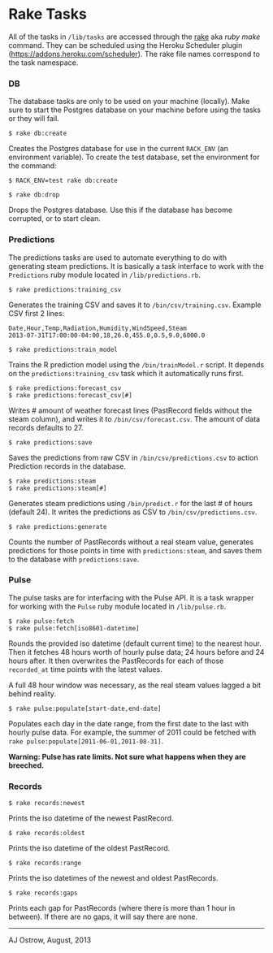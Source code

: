 # Rake Tasks

All of the tasks in `/lib/tasks` are accessed through the [rake](http://rake.rubyforge.org/) aka *ruby make* command. They can be scheduled using the Heroku Scheduler plugin (https://addons.heroku.com/scheduler). The rake file names correspond to the task namespace.

### DB

The database tasks are only to be used on your machine (locally). Make sure to start the Postgres database on your machine before using the tasks or they will fail. 

```
$ rake db:create
```

Creates the Postgres database for use in the current `RACK_ENV` (an environment variable). To create the test database, set the environment for the command:

```
$ RACK_ENV=test rake db:create
```

```
$ rake db:drop
```

Drops the Postgres database. Use this if the database has become corrupted, or to start clean. 

### Predictions

The predictions tasks are used to automate everything to do with generating steam predictions. It is basically a task interface to work with the `Predictions` ruby module located in `/lib/predictions.rb`.

```
$ rake predictions:training_csv
```

Generates the training CSV and saves it to `/bin/csv/training.csv`. Example CSV first 2 lines:

```csv
Date,Hour,Temp,Radiation,Humidity,WindSpeed,Steam
2013-07-31T17:00:00-04:00,18,26.0,455.0,0.5,9.0,6000.0
```

```
$ rake predictions:train_model
```

Trains the R prediction model using the `/bin/trainModel.r` script. It depends on the `predictions:training_csv` task which it automatically runs first. 

```
$ rake predictions:forecast_csv
$ rake predictions:forecast_csv[#]
```

Writes # amount of weather forecast lines (PastRecord fields without the steam column), and writes it to `/bin/csv/forecast.csv`. The amount of data records defaults to 27. 

```
$ rake predictions:save
```

Saves the predictions from raw CSV in `/bin/csv/predictions.csv` to action Prediction records in the database.

```
$ rake predictions:steam
$ rake predictions:steam[#]
```

Generates steam predictions using `/bin/predict.r` for the last # of hours (default 24). It writes the predictions as CSV to `/bin/csv/predictions.csv`. 

```
$ rake predictions:generate
```

Counts the number of PastRecords without a real steam value, generates predictions for those points in time with `predictions:steam`, and saves them to the database with `predictions:save`.

### Pulse

The pulse tasks are for interfacing with the Pulse API. It is a task wrapper for working with the `Pulse` ruby module located in `/lib/pulse.rb`. 

```
$ rake pulse:fetch
$ rake pulse:fetch[iso8601-datetime]
```

Rounds the provided iso datetime (default current time) to the nearest hour. Then it fetches 48 hours worth of hourly pulse data; 24 hours before and 24 hours after. It then overwrites the PastRecords for each of those `recorded_at` time points with the latest values. 

A full 48 hour window was necessary, as the real steam values lagged a bit behind reality. 

```
$ rake pulse:populate[start-date,end-date]
```

Populates each day in the date range, from the first date to the last with hourly pulse data. For example, the summer of 2011 could be fetched with `rake pulse:populate[2011-06-01,2011-08-31]`. 

**Warning: Pulse has rate limits. Not sure what happens when they are breeched.**

### Records

```
$ rake records:newest
```

Prints the iso datetime of the newest PastRecord.

```
$ rake records:oldest
```

Prints the iso datetime of the oldest PastRecord.

```
$ rake records:range
```

Prints the iso datetimes of the newest and oldest PastRecords.

```
$ rake records:gaps
```

Prints each gap for PastRecords (where there is more than 1 hour in between). If there are no gaps, it will say there are none. 

-----

AJ Ostrow, August, 2013
